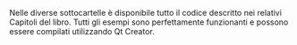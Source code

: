 Nelle diverse sottocartelle è disponibile tutto il codice descritto nei relativi Capitoli del libro. Tutti gli esempi sono perfettamente funzionanti e possono essere compilati utilizzando Qt Creator.
